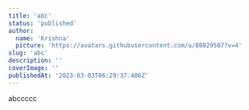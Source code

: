 ```yaml
---
title: 'abc'
status: 'published'
author:
  name: 'Krishna'
  picture: 'https://avatars.githubusercontent.com/u/88829507?v=4'
slug: 'abc'
description: ''
coverImage: ''
publishedAt: '2023-03-03T06:29:37.406Z'
---
```


abccccc

